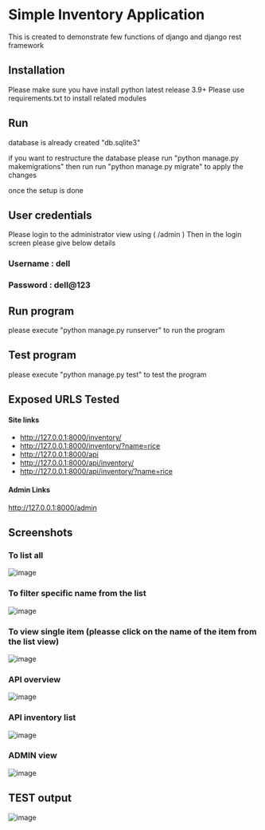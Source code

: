 # Simple Inventory Application
This is created to demonstrate few functions of django and django rest framework

## Installation
Please make sure you have install python latest release 3.9+
Please use requirements.txt to install related modules

## Run
database is already created "db.sqlite3"

if you want to restructure the database please run "python manage.py makemigrations"
then run run "python manage.py migrate" to apply the changes

once the setup is done 

## User credentials
Please login to the administrator view using ( /admin )
Then in the login screen please give below details 

### Username : dell
### Password : dell@123

## Run program
please execute "python manage.py runserver" to run the program

## Test program
please execute "python manage.py test" to test the program

## Exposed URLS Tested
#### Site links
- http://127.0.0.1:8000/inventory/
- http://127.0.0.1:8000/inventory/?name=rice
- http://127.0.0.1:8000/api
- http://127.0.0.1:8000/api/inventory/
- http://127.0.0.1:8000/api/inventory/?name=rice

#### Admin Links
http://127.0.0.1:8000/admin

## Screenshots

### To list all
![image](https://user-images.githubusercontent.com/46668862/167292810-6bc88dde-c81f-407f-b78a-a451b08f998b.png)


### To filter specific name from the list
![image](https://user-images.githubusercontent.com/46668862/167292871-c5a2436c-bc36-42e2-9f50-f1154e1c193b.png)

### To view single item (pleasse click on the name of the item from the list view)
![image](https://user-images.githubusercontent.com/46668862/167292910-2732049a-7ca2-444b-83a1-bc1de516c114.png)

### API overview
![image](https://user-images.githubusercontent.com/46668862/167292942-16fe37f8-0822-4dd9-866e-e41c752e3792.png)


### API inventory list
![image](https://user-images.githubusercontent.com/46668862/167292965-a3a341e2-fa32-4c47-8f20-bad5e6ad5954.png)

### ADMIN view
![image](https://user-images.githubusercontent.com/46668862/167293040-8abe8d04-5f85-40e7-9cd9-064ffa5ce371.png)

## TEST output
![image](https://user-images.githubusercontent.com/46668862/167294667-8e537cda-965c-4232-8e64-e7d48dca673b.png)

